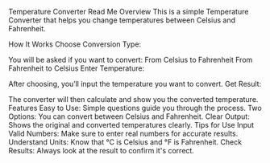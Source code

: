 Temperature Converter Read Me
Overview
This is a simple Temperature Converter that helps you change temperatures between Celsius and Fahrenheit.

How It Works
Choose Conversion Type:

You will be asked if you want to convert:
From Celsius to Fahrenheit
From Fahrenheit to Celsius
Enter Temperature:

After choosing, you’ll input the temperature you want to convert.
Get Result:

The converter will then calculate and show you the converted temperature.
Features
Easy to Use: Simple questions guide you through the process.
Two Options: You can convert between Celsius and Fahrenheit.
Clear Output: Shows the original and converted temperatures clearly.
Tips for Use
Input Valid Numbers: Make sure to enter real numbers for accurate results.
Understand Units: Know that °C is Celsius and °F is Fahrenheit.
Check Results: Always look at the result to confirm it's correct.
